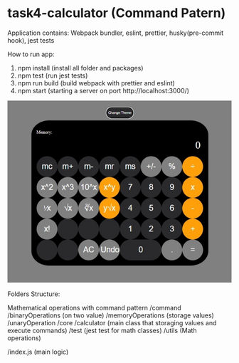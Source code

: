 # task4-calculator (Command Patern)
Application contains:
Webpack bundler, eslint, prettier, husky(pre-commit hook), jest tests

How to run app:
1. npm install (install all folder and packages)
2. npm test (run jest tests)
3. npm run build (build webpack with prettier and eslint)
4. npm start (starting a server on port http://localhost:3000/)

![image alt](https://github.com/piot600/CommandCalculator/blob/6c2e254c1f42496befc3502ad7a911a1fda5144a/CalculatorPreview.jpg)

Folders Structure:

Mathematical operations with command pattern
/command
/binaryOperations (on two value)
/memoryOperations (storage values)
/unaryOperation
/core
/calculator (main class that storaging values and execute commands)
/test (jest test for math classes)
/utils (Math operations)

/index.js (main logic)
